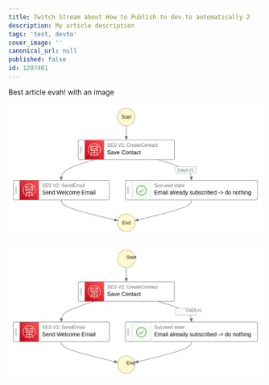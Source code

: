 ```yaml
---
title: Twitch Stream about How to Publish to dev.to automatically 2
description: My article description
tags: 'test, devto'
cover_image: ''
canonical_url: null
published: false
id: 1207401
---
```


<!-- the preamble is called frontmatter. See docs at https://dev.to/p/editor_guide#front-matter -->

Best article evah! with an image

![Step Functions Graph for Subscription Workflow](./subscribe_stepfunctions_graph.png)

<!-- seems like SVGs can be uploaded but on dev.to they get transformed into non-svg images -->

![Step Functions Graph for Subscription Workflow AS SVG](./subscribe_stepfunctions_graph.svg)
